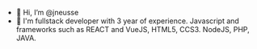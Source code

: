 - 👋 Hi, I’m @jneusse
- 👀 I'm fullstack developer with 3 year of experience.
Javascript and frameworks such as REACT and VueJS, HTML5, CCS3.
NodeJS, PHP, JAVA. 

<!---
jneusse/jneusse is a ✨ special ✨ repository because its `README.md` (this file) appears on your GitHub profile.
You can click the Preview link to take a look at your changes.
--->
